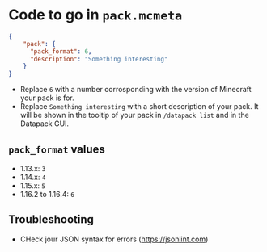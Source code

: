 # Code to go in `pack.mcmeta`

```json
{
    "pack": {
      "pack_format": 6,
      "description": "Something interesting"
    }
}
```

- Replace `6` with a number corrosponding with the version of Minecraft your pack is for.
- Replace `Something interesting` with a short description of your pack. It will be shown in the tooltip of your pack in `/datapack list` and in the Datapack GUI.

## `pack_format` values

- 1.13.x: `3`
- 1.14.x: `4`
- 1.15.x: `5`
- 1.16.2 to 1.16.4: `6`

## Troubleshooting

- CHeck jour JSON syntax for errors (<https://jsonlint.com>)
